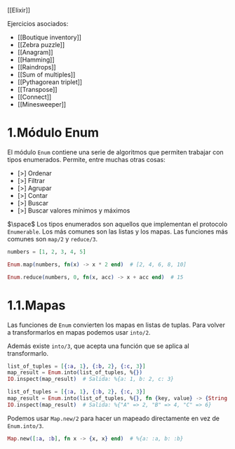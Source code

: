 [[Elixir]]

Ejercicios asociados:
+ [[Boutique inventory]]
+ [[Zebra puzzle]]
+ [[Anagram]]
+ [[Hamming]]
+ [[Raindrops]]
+ [[Sum of multiples]]
+ [[Pythagorean triplet]]
+ [[Transpose]]
+ [[Connect]]
+ [[Minesweeper]]

# 1.Módulo Enum
El módulo `Enum` contiene una serie de algoritmos que permiten trabajar con tipos enumerados. Permite, entre muchas otras cosas:
+ [>] Ordenar
+ [>] Filtrar
+ [>] Agrupar
+ [>] Contar
+ [>] Buscar
+ [>] Buscar valores mínimos y máximos

 $\space$
 Los tipos enumerados son aquellos que implementan el protocolo `Enumerable`. Los más comunes son las listas y los mapas. Las funciones más comunes son `map/2` y `reduce/3`.

```elixir
numbers = [1, 2, 3, 4, 5]

Enum.map(numbers, fn(x) -> x * 2 end)  # [2, 4, 6, 8, 10]

Enum.reduce(numbers, 0, fn(x, acc) -> x + acc end)  # 15
```

# 1.1.Mapas
Las funciones de `Enum` convierten los mapas en listas de tuplas. Para volver a transformarlos en mapas podemos usar `into/2`.

Además existe `into/3`, que acepta una función que se aplica al transformarlo.

```elixir
list_of_tuples = [{:a, 1}, {:b, 2}, {:c, 3}]
map_result = Enum.into(list_of_tuples, %{})
IO.inspect(map_result)  # Salida: %{a: 1, b: 2, c: 3}

list_of_tuples = [{:a, 1}, {:b, 2}, {:c, 3}]
map_result = Enum.into(list_of_tuples, %{}, fn {key, value} -> {String.upcase(key), value * 2} end)
IO.inspect(map_result)  # Salida: %{"A" => 2, "B" => 4, "C" => 6}
```

Podemos usar `Map.new/2` para hacer un mapeado directamente en vez de `Enum.into/3`.

```elixir
Map.new([:a, :b], fn x -> {x, x} end)  # %{a: :a, b: :b}
```

